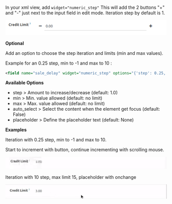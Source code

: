 In your xml view, add `widget="numeric_step"` This will add the 2
buttons "+" and "-" just next to the input field in edit mode. Iteration
step by default is 1.

![](../static/description/add_two_buttons.png)

**Optional**

Add an option to choose the step iteration and limits (min and max
values).

Example for an 0.25 step, min to -1 and max to 10 :

``` xml
<field name="sale_delay" widget="numeric_step" options="{'step': 0.25, 'min': -1, 'max': 10}" /> days
```

**Available Options**

- step \> Amount to increase/decrease (default: 1.0)
- min \> Min. value allowed (default: no limit)
- max \> Max. value allowed (default: no limit)
- auto_select \> Select the content when the element get focus (default:
  False)
- placeholder \> Define the placeholder text (default: None)

**Examples**

Iteration with 0.25 step, min to -1 and max to 10.

Start to increment with button, continue incrementing with scrolling
mouse.

![](../static/description/step0,25andlimits.gif)

Iteration with 10 step, max limit 15, placeholder with onchange

![](../static/description/step10_limit15_placeholder117_with_onchange.gif)
